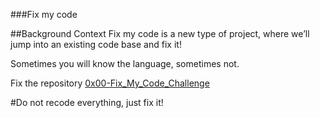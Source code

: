 ###Fix my code

##Background Context
Fix my code is a new type of project, where we’ll jump into an existing code base and fix it!

Sometimes you will know the language, sometimes not.

Fix the repository <a href="https://intranet.alxswe.com/rltoken/GLYjW57NUS-s-JEsfjuNFA">0x00-Fix_My_Code_Challenge</a>

#Do not recode everything, just fix it!
